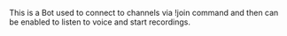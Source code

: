 This is a Bot used to connect to channels via !join command and then can be enabled to listen to voice and start recordings. 
